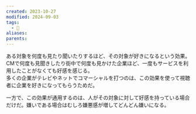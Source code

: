 ```yaml
---
created: 2023-10-27
modified: 2024-09-03
tags:
  - 📝
aliases: 
parents: 
---
```

ある対象を何度も見たり聞いたりするほど、その対象が好きになるという効果。  
CMで何度も見聞きしたり街中で何度も見かけた企業ほど、一度もサービスを利用したことがなくても好感を感じる。    
多くの企業がテレビやネットでコマーシャルを打つのは、この効果を使って視聴者に企業を好きになってもらうためだ。

一方で、この効果が通用するのは、人がその対象に対して好感を持っている場合だけだ。嫌いである場合はむしろ嫌悪感が増してどんどん嫌いになる。